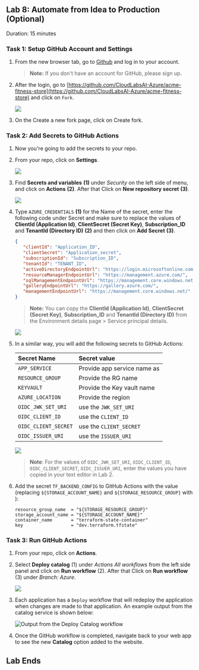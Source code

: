 ## Lab 8: Automate from Idea to Production (Optional)

Duration: 15 minutes

### Task 1: Setup GitHub Account and Settings

1. From the new browser tab, go to [Github](https://github.com/) and log in to your account.
    > **Note:** If you don't have an account for GitHub, please sign up.

1. After the login, go to [https://github.com/CloudLabsAI-Azure/acme-fitness-store](https://github.com/CloudLabsAI-Azure/acme-fitness-store) and click on `Fork`.

   ![](Images/L8-t1-s2.png)
   
1. On the Create a new fork page, click on Create fork.   

### Task 2: Add Secrets to GitHub Actions

1. Now you're going to add the secrets to your repo.

1. From your repo, click on **Settings**.

   ![](Images/lab8.png)

1. Find **Secrets and variables** **(1)** under _Security_ on the left side of menu, and click on **Actions** **(2)**. After that Click on **New repository secret** **(3)**.
  
   ![](Images/secretsandvariables.png)
   
1. Type `AZURE_CREDENTIALS` **(1)** for the Name of the secret, enter the following code under Secret and make sure to replace the values of **ClientId (Application Id)**, **ClientSecret (Secret Key)**, **Subscription_ID** and **TenantId (Directory ID)** **(2)** and then click on **Add Secret** **(3)**.   

     ```json
    {
        "clientId": "Application_ID",
        "clientSecret": "Application_secret",
        "subscriptionId": "Subscription_ID",
        "tenantId": "TENANT_ID",
        "activeDirectoryEndpointUrl": "https://login.microsoftonline.com",
        "resourceManagerEndpointUrl": "https://management.azure.com/",
        "sqlManagementEndpointUrl": "https://management.core.windows.net:8443/",
        "galleryEndpointUrl": "https://gallery.azure.com/",
        "managementEndpointUrl": "https://management.core.windows.net/"
    }
    ```
     
     >**Note:** You can copy the **ClientId (Application Id)**, **ClientSecret (Secret Key)**, **Subscription_ID** and **TenantId (Directory ID)** from the Environment details page > Service principal details.

   ![](Images/Ex8-T2-S4.png)

1. In a similar way, you will add the following secrets to GitHub Actions:

   | Secret Name | Secret value|
   |:----------|:--------|
   |`APP_SERVICE`| Provide app service name as **<inject key="Spring App Name" />**|
   | `RESOURCE_GROUP`| Provide the RG name **<inject key="Resource Group Name" />**|
   | `KEYVAULT`| Provide the Key vault name **<inject key="KeyVault Name" />**|
   | `AZURE_LOCATION` | Provide the region **<inject key="Region" />**|
   | `OIDC_JWK_SET_URI` | use the `JWK_SET_URI` |
   | `OIDC_CLIENT_ID` | use the `CLIENT_ID` |
   | `OIDC_CLIENT_SECRET` | use the `CLIENT_SECRET`|
   | `OIDC_ISSUER_URI` | use the `ISSUER_URI`|

    ![](Images/secrets-count.png)
 
    > **Note**: For the values of `OIDC_JWK_SET_URI`, `OIDC_CLIENT_ID`, `OIDC_CLIENT_SECRET`, `OIDC_ISSUER_URI`, enter the values you have copied in your text editor in Lab 2.


1. Add the secret `TF_BACKEND_CONFIG` to GitHub Actions with the value (replacing `${STORAGE_ACCOUNT_NAME}` and `${STORAGE_RESOURCE_GROUP}` with **<inject key="Resource Group Name" />**):

   ```text
   resource_group_name  = "${STORAGE_RESOURCE_GROUP}"
   storage_account_name = "${STORAGE_ACCOUNT_NAME}"
   container_name       = "terraform-state-container"
   key                  = "dev.terraform.tfstate"
   ```

### Task 3: Run GitHub Actions

1. From your repo, click on **Actions**.

1. Select **Deploy catalog** (1) under __Actions_ All workflows_ from the left side panel and click on **Run workflow** (2). After that Click on **Run workflow** (3) under _Branch: Azure_.

   ![](Images/L8-t3-s2.png)

1. Each application has a `Deploy` workflow that will redeploy the application when changes are made to that application. An example output from the catalog service is shown below:

   ![Output from the Deploy Catalog workflow](Images/final-result.png)

1. Once the GitHub workflow is completed, navigate back to your web app to see the new **Catalog** option added to the website.


## Lab Ends
